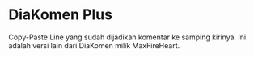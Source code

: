 # DiaKomen Plus
Copy-Paste Line yang sudah dijadikan komentar ke samping kirinya. Ini adalah versi lain dari DiaKomen milik MaxFireHeart.